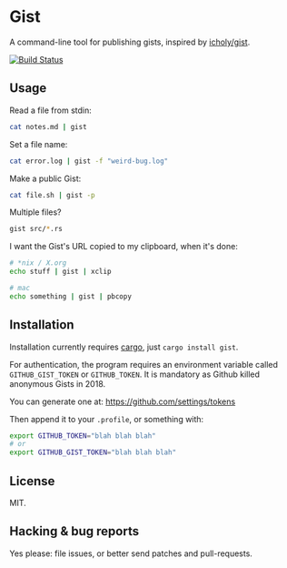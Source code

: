 # Gist

A command-line tool for publishing gists, inspired by [icholy/gist][gogist].

[![Build Status](https://travis-ci.org/LesPepitos/gist.svg?branch=master)](https://travis-ci.org/LesPepitos/gist)

## Usage

Read a file from stdin:

```sh
cat notes.md | gist
```

Set a file name:

```sh
cat error.log | gist -f "weird-bug.log"
```

Make a public Gist:

```sh
cat file.sh | gist -p
```

Multiple files?

```sh
gist src/*.rs
```

I want the Gist's URL copied to my clipboard, when it's done:

```sh
# *nix / X.org
echo stuff | gist | xclip

# mac
echo something | gist | pbcopy
```

## Installation

Installation currently requires [cargo][cargo], just `cargo install gist`.

For authentication, the program requires an environment variable called
`GITHUB_GIST_TOKEN` or `GITHUB_TOKEN`. It is mandatory as Github killed
anonymous Gists in 2018.

You can generate one at: https://github.com/settings/tokens

Then append it to your `.profile`, or something with:

```sh
export GITHUB_TOKEN="blah blah blah"
# or
export GITHUB_GIST_TOKEN="blah blah blah"
```

## License

MIT.

## Hacking & bug reports

Yes please: file issues, or better send patches and pull-requests.

[cargo]: https://crates.io
[gogist]: https://github.com/icholy/gist
